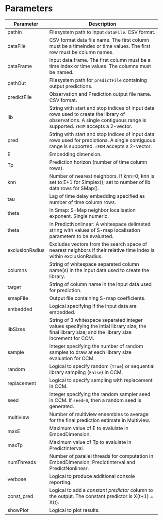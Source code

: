 # Parameters

| Parameter | Description |
| --------- | ----------- |
pathIn      |Filesystem path to input `dataFile`. CSV format.
dataFile    |CSV format data file name. The first column must be a timeindex or time values. The first row must be column names.
dataFrame   | Input data.frame. The first column must be a time index or time values. The columns must be named.
pathOut     | Filesystem path for `predictFile` containing output predictions.
predictFile |Observation and Prediction output file name. CSV format.
lib         |String with start and stop indices of input data rows used to create the library of observations. A single contiguous range is supported. `rEDM` accepts a 2-vector. 
pred        |String with start and stop indices of input data rows used for predictions. A single contiguous range is supported. `rEDM` accepts a 2-vector. 
E           |Embedding dimension.
Tp          |Prediction horizon (number of time column rows).
knn         |Number of nearest neighbors. If knn=0; knn is set to E+1 for Simplex(); set to number of lib data rows for SMap().
tau         |Lag of time delay embedding specified as number of time column rows.
theta       |In Smap: S-Map neighbor localisation exponent. Single numeric.
theta       |In PredictNonlinear: A whitespace delimeted string with values of S-map localisation parameters to be evaluated.
exclusionRadius|Excludes vectors from the search space of nearest neighbors if their relative time index is within exclusionRadius.
columns     |String of whitespace separated column name(s) in the input data used to create the library.
target      |String of column name in the input data used for prediction.
smapFile    |Output file containing S-map coefficients.
embedded    |Logical specifying if the input data are embedded.
libSizes    |String of 3 whitespace separated integer values specifying the intial library size; the final library size; and the library size increment for CCM.
sample      |Integer specifying the number of random samples to draw at each library size evaluation for CCM.
random      |Logical to specify random (`True`) or sequential library sampling (`False`) in CCM.
replacement |Logical to specify sampling with replacement in CCM.
seed        |Integer specifying the random sampler seed in CCM.  If `seed=0`, then a random seed is generated.
multiview   |Number of multiview ensembles to average for the final prediction estimate in Multiview.
maxE        |Maximum value of E to evalulate in EmbedDimension.
maxTp       |Maximum value of Tp to evalulate in PredictInterval.
numThreads  |Number of parallel threads for computation in EmbedDimension; PredictInterval and PredictNonlinear.
verbose     |Logical to produce additional console reporting.
const_pred  |Logical to add a _constant predictor_ column to the output. The constant predictor is X(t+1) = X(t).
showPlot    |Logical to plot results.

